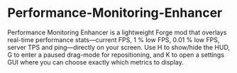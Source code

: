# Performance-Monitoring-Enhancer
Performance Monitoring Enhancer is a lightweight Forge mod that overlays real-time performance stats—current FPS, 1 % low FPS, 0.01 % low FPS, server TPS and ping—directly on your screen. Use H to show/hide the HUD, G to enter a paused drag-mode for repositioning, and K to open a settings GUI where you can choose exactly which metrics to display.
